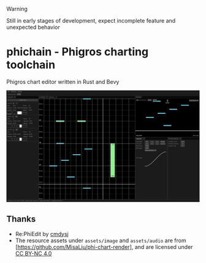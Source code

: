 > [!WARNING]
> Still in early stages of development, expect incomplete feature and unexpected behavior

# phichain - Phigros charting toolchain

Phigros chart editor written in Rust and Bevy

![screenshot](screenshots/phichain-editor.png)

## Thanks

- Re:PhiEdit by [cmdysj](https://space.bilibili.com/252635690)
- The resource assets under `assets/image` and `assets/audio` are from [https://github.com/MisaLiu/phi-chart-render], and are licensed under [CC BY-NC 4.0](https://creativecommons.org/licenses/by-nc/4.0/)
